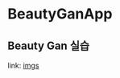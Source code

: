 # BeautyGanApp
## Beauty Gan 실습

link: [imgs](https://drive.google.com/drive/folders/1pgVqnF2-rnOxcUQ3SO4JwHUFTdiSe5t9?usp=sharing)
